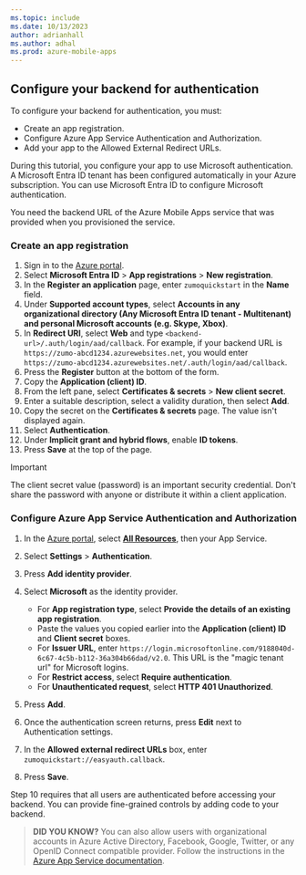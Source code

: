 ```yaml
---
ms.topic: include
ms.date: 10/13/2023
author: adrianhall
ms.author: adhal
ms.prod: azure-mobile-apps
---
```


## Configure your backend for authentication

To configure your backend for authentication, you must:

* Create an app registration.
* Configure Azure App Service Authentication and Authorization.
* Add your app to the Allowed External Redirect URLs.

During this tutorial, you configure your app to use Microsoft authentication.  A Microsoft Entra ID tenant has been configured automatically in your Azure subscription.  You can use Microsoft Entra ID to configure Microsoft authentication.

You need the backend URL of the Azure Mobile Apps service that was provided when you provisioned the service.

### Create an app registration

1. Sign in to the [Azure portal](https://portal.azure.com).
1. Select **Microsoft Entra ID** > **App registrations** > **New registration**.
1. In the **Register an application** page, enter `zumoquickstart` in the **Name** field.
1. Under **Supported account types**, select **Accounts in any organizational directory (Any Microsoft Entra ID tenant - Multitenant) and personal Microsoft accounts (e.g. Skype, Xbox)**.
1. In **Redirect URI**, select **Web** and type `<backend-url>/.auth/login/aad/callback`.  For example, if your backend URL is `https://zumo-abcd1234.azurewebsites.net`, you would enter `https://zumo-abcd1234.azurewebsites.net/.auth/login/aad/callback`.
1. Press the **Register** button at the bottom of the form.
1. Copy the **Application (client) ID**.
1. From the left pane, select **Certificates & secrets** > **New client secret**.
1. Enter a suitable description, select a validity duration, then select **Add**.
1. Copy the secret on the **Certificates & secrets** page.  The value isn't displayed again.
1. Select **Authentication**.
1. Under **Implicit grant and hybrid flows**, enable **ID tokens**.
1. Press **Save** at the top of the page.

> [!IMPORTANT]
> The client secret value (password) is an important security credential.  Don't share the password with anyone or distribute it within a client application.

### Configure Azure App Service Authentication and Authorization

1. In the [Azure portal](https://portal.azure.com), select [**All Resources**](https://portal.azure.com/#blade/HubsExtension/BrowseAll), then your App Service.
1. Select **Settings** > **Authentication**.
1. Press **Add identity provider**.
1. Select **Microsoft** as the identity provider.

    * For **App registration type**, select **Provide the details of an existing app registration**.
    * Paste the values you copied earlier into the **Application (client) ID** and **Client secret** boxes.
    * For **Issuer URL**, enter `https://login.microsoftonline.com/9188040d-6c67-4c5b-b112-36a304b66dad/v2.0`.  This URL is the "magic tenant url" for Microsoft logins.
    * For **Restrict access**, select **Require authentication**.
    * For **Unauthenticated request**, select **HTTP 401 Unauthorized**.

1. Press **Add**.
1. Once the authentication screen returns, press **Edit** next to Authentication settings.
1. In the **Allowed external redirect URLs** box, enter `zumoquickstart://easyauth.callback`.
1. Press **Save**.

Step 10 requires that all users are authenticated before accessing your backend.  You can provide fine-grained controls by adding code to your backend.

> **DID YOU KNOW?**
> You can also allow users with organizational accounts in Azure Active Directory, Facebook, Google, Twitter, or any OpenID Connect compatible provider.  Follow the instructions in the [Azure App Service documentation](/azure/app-service/app-service-authentication-how-to).
